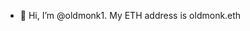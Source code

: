 - 👋 Hi, I’m @oldmonk1. My ETH address is oldmonk.eth

<!---
oldmonk1/oldmonk1 is a ✨ special ✨ repository because its `README.md` (this file) appears on your GitHub profile.
You can click the Preview link to take a look at your changes.
--->
